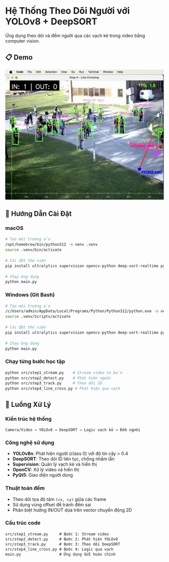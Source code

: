 # Hệ Thống Theo Dõi Người với YOLOv8 + DeepSORT

Ứng dụng theo dõi và đếm người qua các vạch kẻ trong video bằng computer vision.

## 📋 Demo
![Demo](image.png)

## 🚀 Hướng Dẫn Cài Đặt

### macOS
```bash
# Tạo môi trường ảo
/opt/homebrew/bin/python312 -m venv .venv
source .venv/bin/activate

# Cài đặt thư viện
pip install ultralytics supervision opencv-python deep-sort-realtime pyqt5

# Chạy ứng dụng
python main.py
```

### Windows (Git Bash)
```bash
# Tạo môi trường ảo
/c/Users/admin/AppData/Local/Programs/Python/Python312/python.exe -m venv .venv
source .venv/Scripts/activate

# Cài đặt thư viện
pip install ultralytics supervision opencv-python deep-sort-realtime pyqt5

# Chạy ứng dụng
python main.py
```

### Chạy từng bước học tập
```bash
python src/step1_stream.py    # Stream video cơ bản
python src/step2_detect.py    # Phát hiện người
python src/step3_track.py     # Theo dõi ID
python src/step4_line_cross.py # Phát hiện qua vạch
```

## 🔧 Luồng Xử Lý 

### Kiến trúc hệ thống
```
Camera/Video → YOLOv8 → DeepSORT → Logic vạch kẻ → Đếm người
```

### Công nghệ sử dụng
- **YOLOv8n**: Phát hiện người (class 0) với độ tin cậy > 0.4
- **DeepSORT**: Theo dõi ID liên tục, chống nhầm lẫn
- **Supervision**: Quản lý vạch kẻ và hiển thị
- **OpenCV**: Xử lý video và hiển thị
- **PyQt5**: Giao diện người dùng

### Thuật toán đếm
- Theo dõi tọa độ tâm `(cx, cy)` giữa các frame
- Sử dụng vùng offset để tránh đếm sai
- Phân biệt hướng IN/OUT dựa trên vector chuyển động 2D

### Cấu trúc code
```
src/step1_stream.py     # Bước 1: Stream video
src/step2_detect.py     # Bước 2: Phát hiện YOLOv8  
src/step3_track.py      # Bước 3: Theo dõi DeepSORT
src/step4_line_cross.py # Bước 4: Logic qua vạch
main.py                 # Ứng dụng GUI hoàn chính
```